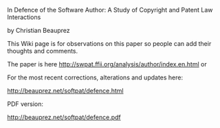 In Defence of the Software Author: A Study of Copyright and Patent Law
Interactions

by Christian Beauprez

This Wiki page is for observations on this paper so people can add their
thoughts and comments.

The paper is here <http://swpat.ffii.org/analysis/author/index.en.html>
or

For the most recent corrections, alterations and updates here:

<http://beauprez.net/softpat/defence.html>

PDF version:

<http://beauprez.net/softpat/defence.pdf>
